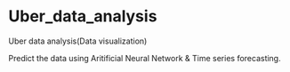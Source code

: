# Uber_data_analysis

Uber data analysis(Data visualization)

Predict the data using Aritificial Neural Network & Time series forecasting.
